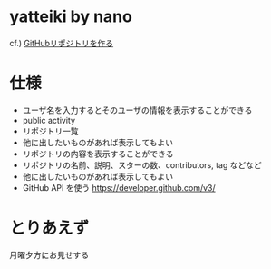 # yatteiki by nano

cf.) [GitHubリポジトリを作る](https://ghe.ckpd.co/gist/tomohiro-moro/1f7d33c00c901d25815714f3bc41697f)

# 仕様

- ユーザ名を入力するとそのユーザの情報を表示することができる
- public activity
- リポジトリ一覧
- 他に出したいものがあれば表示してもよい
- リポジトリの内容を表示することができる
- リポジトリの名前、説明、スターの数、contributors, tag などなど
- 他に出したいものがあれば表示してもよい
- GitHub API を使う https://developer.github.com/v3/

# とりあえず

月曜夕方にお見せする